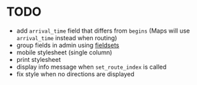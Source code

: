 TODO
====

* add `arrival_time` field that differs from `begins` (Maps will use
  `arrival_time` instead when routing)
* group fields in admin using [fieldsets](https://docs.djangoproject.com/en/dev/ref/contrib/admin/#django.contrib.admin.ModelAdmin.fieldsets)
* mobile stylesheet (single column)
* print stylesheet
* display info message when `set_route_index` is called
* fix style when no directions are displayed
